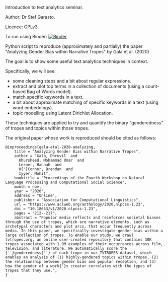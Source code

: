 Introduction to text analytics seminar.

Author: Dr Stef Garasto.

Licence: GPLv3.

To run using Binder: [![Binder](https://mybinder.org/badge_logo.svg)](https://mybinder.org/v2/gh/sg4gre/gre_text_analytics_seminar/HEAD) 

Python script to reproduce (approximately and partially) the paper "Analyzing Gender Bias within Narrative Tropes" by Gala et al. (2020)

The goal is to show some useful text analytics techniques in context.

Specifically, we will see:

- some cleaning steps and a bit about regular expressions.
- extract and plot top terms in a collection of documents (using a count-based Bag of Words model).
- match specific keywords in a text.
- a bit about approximate matching of specific keywords in a text (using word embeddings).
- topic modelling using Latent Dirichlet Allocation.

These techniques are applied to try and quantify the binary "genderedness" of tropes and topics within those tropes.


The original paper whose work is reproduced should be cited as follows:

```
@inproceedings{gala-etal-2020-analyzing,
    title = "Analyzing Gender Bias within Narrative Tropes",
    author = "Gala, Dhruvil  and
      Khursheed, Mohammad Omar  and
      Lerner, Hannah  and
      O{'}Connor, Brendan  and
      Iyyer, Mohit",
    booktitle = "Proceedings of the Fourth Workshop on Natural Language Processing and Computational Social Science",
    month = nov,
    year = "2020",
    address = "Online",
    publisher = "Association for Computational Linguistics",
    url = "https://www.aclweb.org/anthology/2020.nlpcss-1.23",
    doi = "10.18653/v1/2020.nlpcss-1.23",
    pages = "212--217",
    abstract = "Popular media reflects and reinforces societal biases through the use of tropes, which are narrative elements, such as archetypal characters and plot arcs, that occur frequently across media. In this paper, we specifically investigate gender bias within a large collection of tropes. To enable our study, we crawl tvtropes.org, an online user-created repository that contains 30K tropes associated with 1.9M examples of their occurrences across film, television, and literature. We automatically score the {``}genderedness{''} of each trope in our TVTROPES dataset, which enables an analysis of (1) highly-gendered topics within tropes, (2) the relationship between gender bias and popular reception, and (3) how the gender of a work{'}s creator correlates with the types of tropes that they use.",
}
```
